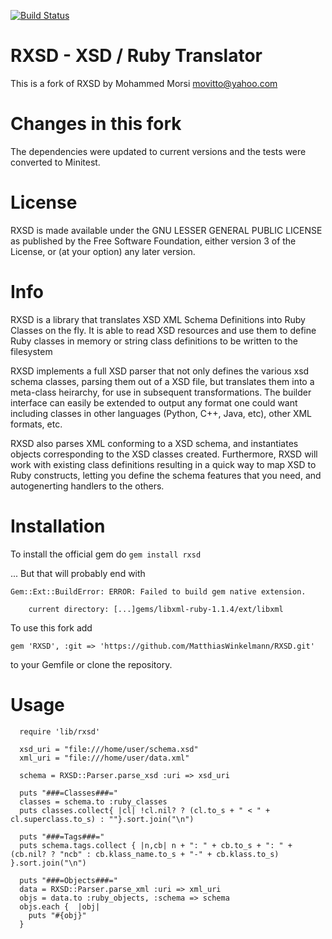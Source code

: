 [![Build Status](https://travis-ci.org/MatthiasWinkelmann/RXSD.svg?branch=master)](https://travis-ci.org/MatthiasWinkelmann/RXSD)

# RXSD - XSD / Ruby Translator

This is a fork of RXSD by Mohammed Morsi <movitto@yahoo.com>

# Changes in this fork

The dependencies were updated to current versions and the tests
were converted to Minitest.

# License

RXSD is made available under the GNU LESSER GENERAL PUBLIC LICENSE
as published by the Free Software Foundation, either version 3
of the License, or (at your option) any later version.

# Info

RXSD is a library that translates XSD XML Schema Definitions into Ruby Classes 
on the fly. It is able to read XSD resources and use them to define Ruby 
classes in memory or string class definitions to be written to the filesystem

RXSD implements a full XSD parser that not only defines the various xsd schema
classes, parsing them out of a XSD file, but translates them into a 
meta-class heirarchy, for use in subsequent transformations. The builder interface
can easily be extended to output any format one could want including classes
in other languages (Python, C++, Java, etc), other XML formats, etc.

RXSD also parses XML conforming to a XSD schema, and instantiates objects 
corresponding to the XSD classes created. Furthermore, RXSD will work with
existing class definitions resulting in a quick way to map XSD to Ruby constructs,
letting you define the schema features that you need, and autogenerting handlers
to the others.

# Installation

To install the official gem do
   `gem install rxsd`

... But that will probably end with

```
Gem::Ext::BuildError: ERROR: Failed to build gem native extension.

    current directory: [...]gems/libxml-ruby-1.1.4/ext/libxml
````

To use this fork add
```
gem 'RXSD', :git => 'https://github.com/MatthiasWinkelmann/RXSD.git'
````
to your Gemfile or clone the repository.

# Usage

```
  require 'lib/rxsd'
  
  xsd_uri = "file:///home/user/schema.xsd"
  xml_uri = "file:///home/user/data.xml"
  
  schema = RXSD::Parser.parse_xsd :uri => xsd_uri
  
  puts "###=Classes###="
  classes = schema.to :ruby_classes
  puts classes.collect{ |cl| !cl.nil? ? (cl.to_s + " < " + cl.superclass.to_s) : ""}.sort.join("\n")
  
  puts "###=Tags###="
  puts schema.tags.collect { |n,cb| n + ": " + cb.to_s + ": " + (cb.nil? ? "ncb" : cb.klass_name.to_s + "-" + cb.klass.to_s) }.sort.join("\n")
  
  puts "###=Objects###="
  data = RXSD::Parser.parse_xml :uri => xml_uri
  objs = data.to :ruby_objects, :schema => schema
  objs.each {  |obj|
    puts "#{obj}"
  }
```
